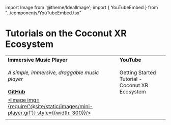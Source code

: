 import Image from '@theme/IdealImage';
import { YouTubeEmbed } from "../components/YouTubeEmbed.tsx"

# Tutorials on the Coconut XR Ecosystem


| | |
| - | - | 
| __Immersive Music Player__ <br></br> _A simple, immersive, draggable music player_ <br></br> [__GitHub__](https://github.com/coconut-xr/getting-started) | __YouTube__ <br></br> Getting Started Tutorial - Coconut XR Ecosystem |
| <a href="https://github.com/coconut-xr/getting-started"><Image img={require('@site/static/images/mini-player.gif')} style={{width: 300}}/></a> | <YouTubeEmbed path="ag-dnKJaDgw?si=at557Qy9lcKJtisE" /> |
| | |
